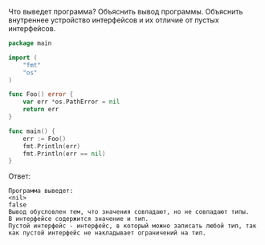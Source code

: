 Что выведет программа? Объяснить вывод программы. Объяснить внутреннее устройство интерфейсов и их отличие от пустых интерфейсов.

```go
package main

import (
	"fmt"
	"os"
)

func Foo() error {
	var err *os.PathError = nil
	return err
}

func main() {
	err := Foo()
	fmt.Println(err)
	fmt.Println(err == nil)
}
```

Ответ:
```
Программа выведет:
<nil>
false
Вывод обусловлен тем, что значения совпадают, но не совпадают типы.
В интерфейсе содержится значение и тип.
Пустой интерфейс - интерфейс, в который можно записать любой тип, так как пустой интерфейс не накладывает ограничений на тип.

```
